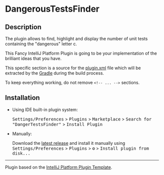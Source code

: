 # DangerousTestsFinder

## Description

The plugin allows to find, highlight and display the number of unit tests containing the "dangerous" letter c.

<!-- Plugin description -->
This Fancy IntelliJ Platform Plugin is going to be your implementation of the brilliant ideas that you have.

This specific section is a source for the [plugin.xml](/src/main/resources/META-INF/plugin.xml) file which will be extracted by the [Gradle](/build.gradle.kts) during the build process.

To keep everything working, do not remove `<!-- ... -->` sections.
<!-- Plugin description end -->

## Installation

- Using IDE built-in plugin system:
  
  <kbd>Settings/Preferences</kbd> > <kbd>Plugins</kbd> > <kbd>Marketplace</kbd> > <kbd>Search for "DangerTestsFinder"</kbd> >
  <kbd>Install Plugin</kbd>
  
- Manually:

  Download the [latest release](https://github.com/avpotapov00/DangerTestsFinder/releases/latest) and install it manually using
  <kbd>Settings/Preferences</kbd> > <kbd>Plugins</kbd> > <kbd>⚙️</kbd> > <kbd>Install plugin from disk...</kbd>
  

---
Plugin based on the [IntelliJ Platform Plugin Template][template].

[template]: https://github.com/JetBrains/intellij-platform-plugin-template
